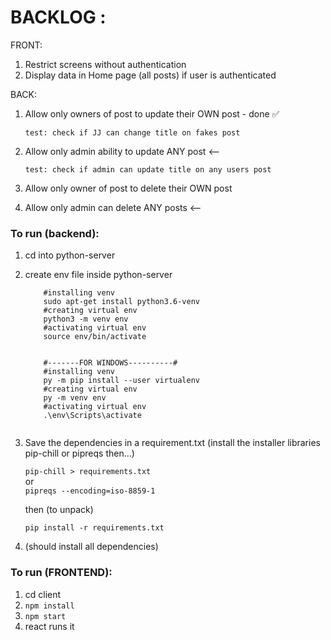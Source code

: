 # BACKLOG : 

FRONT:

1. Restrict screens without authentication
2. Display data in Home page (all posts) if user is authenticated

BACK:
1. Allow only owners of post to update their OWN post - done ✅
  
    ```test: check if JJ can change title on fakes post```
2. Allow only admin ability to update ANY post <--

    ```test: check if admin can update title on any users post```

3. Allow only owner of post to delete their OWN post
4. Allow only admin can delete ANY posts <--

### To run (backend):

1. cd into python-server
2. create env file inside python-server

    ``` #------FOR LINUX/MAC---------#
        #installing venv 
        sudo apt-get install python3.6-venv
        #creating virtual env
        python3 -m venv env
        #activating virtual env
        source env/bin/activate


        #-------FOR WINDOWS----------#
        #installing venv
        py -m pip install --user virtualenv
        #creating virtual env
        py -m venv env
        #activating virtual env
        .\env\Scripts\activate
        
    ```

3. Save the dependencies in a requirement.txt (install the installer libraries pip-chill or pipreqs then...)

    `pip-chill > requirements.txt`    
    or    
    `pipreqs --encoding=iso-8859-1` 

    then (to unpack)

    `pip install -r requirements.txt`
4. (should install all dependencies)

### To run (FRONTEND):

1. cd client
2. `npm install` 
3. `npm start`
4. react runs it


